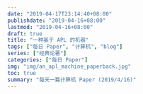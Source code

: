 ```yaml
---
date: "2019-04-17T23:14:40+08:00"
publishdate: "2019-04-16+08:00"
lastmod: "2019-04-16+08:00"
draft: true
title: "一种基于 APL 的机器"
tags: ["每日 Paper", "计算机", "blog"]
series: ["经典论著"]
categories: ["每日 Paper"]
img: "img/an_apl_machine_paperback.jpg"
toc: true
summary: "每天一篇计算机 Paper (2019/4/16)"
---
```


